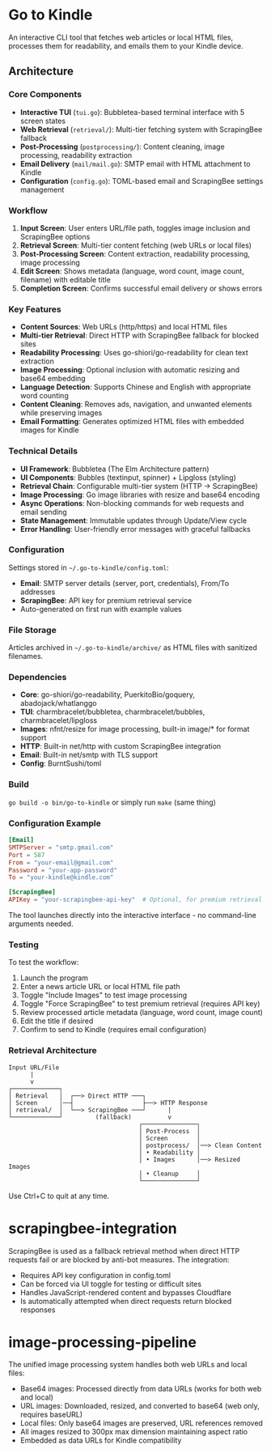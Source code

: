 # Go to Kindle

An interactive CLI tool that fetches web articles or local HTML files, processes them for readability, and emails them to your Kindle device.

## Architecture

### Core Components

- **Interactive TUI** (`tui.go`): Bubbletea-based terminal interface with 5 screen states
- **Web Retrieval** (`retrieval/`): Multi-tier fetching system with ScrapingBee fallback
- **Post-Processing** (`postprocessing/`): Content cleaning, image processing, readability extraction
- **Email Delivery** (`mail/mail.go`): SMTP email with HTML attachment to Kindle
- **Configuration** (`config.go`): TOML-based email and ScrapingBee settings management

### Workflow

1. **Input Screen**: User enters URL/file path, toggles image inclusion and ScrapingBee options
2. **Retrieval Screen**: Multi-tier content fetching (web URLs or local files)
3. **Post-Processing Screen**: Content extraction, readability processing, image processing
4. **Edit Screen**: Shows metadata (language, word count, image count, filename) with editable title
5. **Completion Screen**: Confirms successful email delivery or shows errors

### Key Features

- **Content Sources**: Web URLs (http/https) and local HTML files
- **Multi-tier Retrieval**: Direct HTTP with ScrapingBee fallback for blocked sites
- **Readability Processing**: Uses go-shiori/go-readability for clean text extraction
- **Image Processing**: Optional inclusion with automatic resizing and base64 embedding
- **Language Detection**: Supports Chinese and English with appropriate word counting
- **Content Cleaning**: Removes ads, navigation, and unwanted elements while preserving images
- **Email Formatting**: Generates optimized HTML files with embedded images for Kindle

### Technical Details

- **UI Framework**: Bubbletea (The Elm Architecture pattern)
- **UI Components**: Bubbles (textinput, spinner) + Lipgloss (styling)
- **Retrieval Chain**: Configurable multi-tier system (HTTP → ScrapingBee)
- **Image Processing**: Go image libraries with resize and base64 encoding
- **Async Operations**: Non-blocking commands for web requests and email sending
- **State Management**: Immutable updates through Update/View cycle
- **Error Handling**: User-friendly error messages with graceful fallbacks

### Configuration

Settings stored in `~/.go-to-kindle/config.toml`:
- **Email**: SMTP server details (server, port, credentials), From/To addresses
- **ScrapingBee**: API key for premium retrieval service
- Auto-generated on first run with example values

### File Storage

Articles archived in `~/.go-to-kindle/archive/` as HTML files with sanitized filenames.

### Dependencies

- **Core**: go-shiori/go-readability, PuerkitoBio/goquery, abadojack/whatlanggo
- **TUI**: charmbracelet/bubbletea, charmbracelet/bubbles, charmbracelet/lipgloss
- **Images**: nfnt/resize for image processing, built-in image/* for format support
- **HTTP**: Built-in net/http with custom ScrapingBee integration
- **Email**: Built-in net/smtp with TLS support
- **Config**: BurntSushi/toml

### Build
`go build -o bin/go-to-kindle` or simply run `make` (same thing)

### Configuration Example
```toml
[Email]
SMTPServer = "smtp.gmail.com"
Port = 587
From = "your-email@gmail.com"
Password = "your-app-password"
To = "your-kindle@kindle.com"

[ScrapingBee]
APIKey = "your-scrapingbee-api-key"  # Optional, for premium retrieval
```

The tool launches directly into the interactive interface - no command-line arguments needed.

### Testing

To test the workflow:
1. Launch the program
2. Enter a news article URL or local HTML file path
3. Toggle "Include Images" to test image processing
4. Toggle "Force ScrapingBee" to test premium retrieval (requires API key)
5. Review processed article metadata (language, word count, image count)
6. Edit the title if desired
7. Confirm to send to Kindle (requires email configuration)

### Retrieval Architecture

```
Input URL/File
      |
      v
┌─────────────┐
│ Retrieval   │  ┌──> Direct HTTP ───┐
│ Screen      │──┤                   ├──> HTTP Response
│ retrieval/  │  └──> ScrapingBee ───┘      |
└─────────────┘         (fallback)          v
                                    ┌───────────────┐
                                    │ Post-Process  │
                                    │ Screen        │
                                    │ postprocess/  │──> Clean Content
                                    │ • Readability │
                                    │ • Images      │──> Resized Images
                                    │ • Cleanup     │
                                    └───────────────┘
```

Use Ctrl+C to quit at any time.

# scrapingbee-integration
ScrapingBee is used as a fallback retrieval method when direct HTTP requests fail or are blocked by anti-bot measures. The integration:
- Requires API key configuration in config.toml
- Can be forced via UI toggle for testing or difficult sites
- Handles JavaScript-rendered content and bypasses Cloudflare
- Is automatically attempted when direct requests return blocked responses

# image-processing-pipeline
The unified image processing system handles both web URLs and local files:
- Base64 images: Processed directly from data URLs (works for both web and local)
- URL images: Downloaded, resized, and converted to base64 (web only, requires baseURL)
- Local files: Only base64 images are preserved, URL references removed
- All images resized to 300px max dimension maintaining aspect ratio
- Embedded as data URLs for Kindle compatibility
